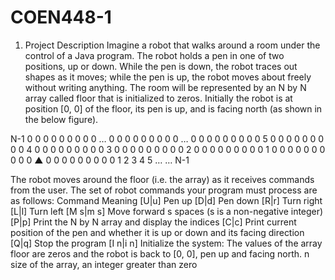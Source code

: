 # COEN448-1

1. Project Description
Imagine a robot that walks around a room under the control of a Java program. The robot holds
a pen in one of two positions, up or down. While the pen is down, the robot traces out shapes as
it moves; while the pen is up, the robot moves about freely without writing anything. The room
will be represented by an N by N array called floor that is initialized to zeros. Initially the robot is
at position [0, 0] of the floor, its pen is up, and is facing north (as shown in the below figure).

N-1 0 0 0 0 0 0 0 0 0
… 0 0 0 0 0 0 0 0 0
… 0 0 0 0 0 0 0 0 0
5 0 0 0 0 0 0 0 0 0
4 0 0 0 0 0 0 0 0 0
3 0 0 0 0 0 0 0 0 0
2 0 0 0 0 0 0 0 0 0
1 0 0 0 0 0 0 0 0 0
0 ▲ 0 0 0 0 0 0 0 0
0 1 2 3 4 5 … … N-1

The robot moves around the floor (i.e. the array) as it receives commands from the user. The
set of robot commands your program must process are as follows:
Command Meaning
[U|u] Pen up
[D|d] Pen down
[R|r] Turn right
[L|l] Turn left
[M s|m s] Move forward s spaces (s is a non-negative integer)
[P|p] Print the N by N array and display the indices
[C|c] Print current position of the pen and whether it is up or down and its
facing direction
[Q|q] Stop the program
[I n|i n] Initialize the system: The values of the array floor are zeros and the robot
is back to [0, 0], pen up and facing north. n size of the array, an integer
greater than zero 
